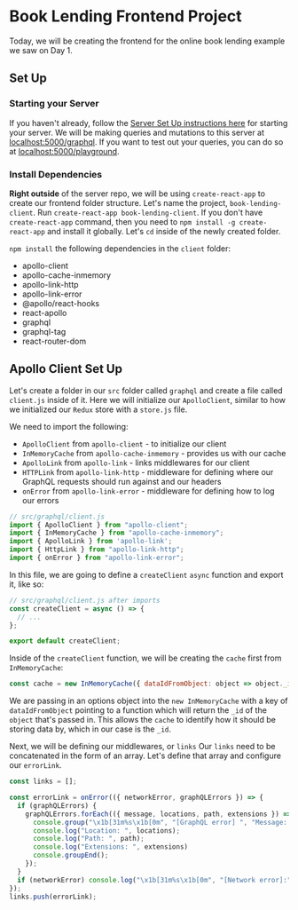 # Book Lending Frontend Project

Today, we will be creating the frontend for the online book lending example we saw on Day 1.

## Set Up

### Starting your Server

If you haven't already, follow the [Server Set Up instructions here] for starting your server. We will be making queries and mutations to this server at [localhost:5000/graphql](localhost:5000/graphql). If you want to test out your queries, you can do so at [localhost:5000/playground](localhost:5000/playground). 

### Install Dependencies

**Right outside** of the server repo, we will be using `create-react-app` to create our frontend folder structure. Let's name the project, `book-lending-client`. Run `create-react-app book-lending-client`. If you don't have `create-react-app` command, then you need to `npm install -g create-react-app` and install it globally. Let's `cd` inside of the newly created folder.

`npm install` the following dependencies in the `client` folder: 

- apollo-client
- apollo-cache-inmemory
- apollo-link-http
- apollo-link-error
- @apollo/react-hooks
- react-apollo
- graphql
- graphql-tag
- react-router-dom

## Apollo Client Set Up

Let's create a folder in our `src` folder called `graphql` and create a file called `client.js` inside of it. Here we will initialize our `ApolloClient`, similar to how we initialized our `Redux` store with a `store.js` file.

We need to import the following:

- `ApolloClient` from `apollo-client` - to initialize our client
- `InMemoryCache` from `apollo-cache-inmemory` - provides us with our cache
- `ApolloLink` from `apollo-link` - links middlewares for our client
- `HTTPLink` from `apollo-link-http` - middleware for defining where our GraphQL requests should run against and our headers
- `onError` from `apollo-link-error` - middleware for defining how to log our errors

```javascript
// src/graphql/client.js
import { ApolloClient } from "apollo-client";
import { InMemoryCache } from "apollo-cache-inmemory";
import { ApolloLink } from 'apollo-link';
import { HttpLink } from "apollo-link-http";
import { onError } from "apollo-link-error";
```

In this file, we are going to define a `createClient` `async` function and export it, like so:

```javascript
// src/graphql/client.js after imports
const createClient = async () => {
  // ...
};

export default createClient;
```

Inside of the `createClient` function, we will be creating the `cache` first from `InMemoryCache`:

```javascript
const cache = new InMemoryCache({ dataIdFromObject: object => object._id });
```

We are passing in an options object into the `new InMemoryCache` with a key of `dataIdFromObject` pointing to a function which will return the `_id` of the `object` that's passed in. This allows the `cache` to identify how it should be storing data by, which in our case is the `_id`. 

Next, we will be defining our middlewares, or `links` Our `links` need to be concatenated in the form of an array. Let's define that array and configure our `errorLink`.

```javascript
const links = [];

const errorLink = onError(({ networkError, graphQLErrors }) => {
  if (graphQLErrors) {
    graphQLErrors.forEach(({ message, locations, path, extensions }) => {
      console.group("\x1b[31m%s\x1b[0m", "[GraphQL error] ", "Message: ", message);
      console.log("Location: ", locations);
      console.log("Path: ", path);
      console.log("Extensions: ", extensions)
      console.groupEnd();
    });
  }
  if (networkError) console.log("\x1b[31m%s\x1b[0m", "[Network error]:", networkError);
});
links.push(errorLink);
```



[Server Set Up instructions here]: https://github.com/ssoonmi/mern-graphql-curriculum/blob/master/formulating_queries_and_mutations.md#set-up